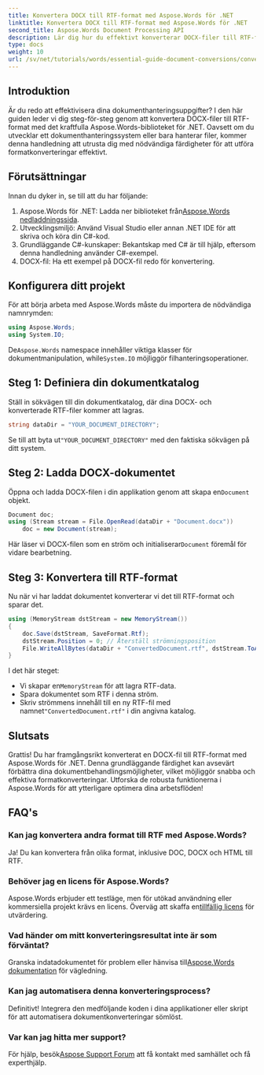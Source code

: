 ```yaml
---
title: Konvertera DOCX till RTF-format med Aspose.Words för .NET
linktitle: Konvertera DOCX till RTF-format med Aspose.Words för .NET
second_title: Aspose.Words Document Processing API
description: Lär dig hur du effektivt konverterar DOCX-filer till RTF-format med Aspose.Words-biblioteket för .NET. Denna steg-för-steg-guide tar upp, laddar dokument och sparar konverteringar.
type: docs
weight: 10
url: /sv/net/tutorials/words/essential-guide-document-conversions/convert-docx-to-rtf/
---
```

## Introduktion

Är du redo att effektivisera dina dokumenthanteringsuppgifter? I den här guiden leder vi dig steg-för-steg genom att konvertera DOCX-filer till RTF-format med det kraftfulla Aspose.Words-biblioteket för .NET. Oavsett om du utvecklar ett dokumenthanteringssystem eller bara hanterar filer, kommer denna handledning att utrusta dig med nödvändiga färdigheter för att utföra formatkonverteringar effektivt.

## Förutsättningar

Innan du dyker in, se till att du har följande:

1.  Aspose.Words för .NET: Ladda ner biblioteket från[Aspose.Words nedladdningssida](https://releases.aspose.com/words/net/).
2. Utvecklingsmiljö: Använd Visual Studio eller annan .NET IDE för att skriva och köra din C#-kod.
3. Grundläggande C#-kunskaper: Bekantskap med C# är till hjälp, eftersom denna handledning använder C#-exempel.
4. DOCX-fil: Ha ett exempel på DOCX-fil redo för konvertering. 

## Konfigurera ditt projekt

För att börja arbeta med Aspose.Words måste du importera de nödvändiga namnrymden:

```csharp
using Aspose.Words;
using System.IO;
```

 De`Aspose.Words` namespace innehåller viktiga klasser för dokumentmanipulation, while`System.IO` möjliggör filhanteringsoperationer.

## Steg 1: Definiera din dokumentkatalog

Ställ in sökvägen till din dokumentkatalog, där dina DOCX- och konverterade RTF-filer kommer att lagras. 

```csharp
string dataDir = "YOUR_DOCUMENT_DIRECTORY";
```

 Se till att byta ut`"YOUR_DOCUMENT_DIRECTORY"` med den faktiska sökvägen på ditt system.

## Steg 2: Ladda DOCX-dokumentet

 Öppna och ladda DOCX-filen i din applikation genom att skapa en`Document` objekt.

```csharp
Document doc;
using (Stream stream = File.OpenRead(dataDir + "Document.docx"))
    doc = new Document(stream);
```

 Här läser vi DOCX-filen som en ström och initialiserar`Document` föremål för vidare bearbetning.

## Steg 3: Konvertera till RTF-format

Nu när vi har laddat dokumentet konverterar vi det till RTF-format och sparar det.

```csharp
using (MemoryStream dstStream = new MemoryStream())
{
    doc.Save(dstStream, SaveFormat.Rtf);
    dstStream.Position = 0; // Återställ strömningsposition
    File.WriteAllBytes(dataDir + "ConvertedDocument.rtf", dstStream.ToArray());
}
```

I det här steget:
-  Vi skapar en`MemoryStream` för att lagra RTF-data.
- Spara dokumentet som RTF i denna ström.
-  Skriv strömmens innehåll till en ny RTF-fil med namnet`"ConvertedDocument.rtf"` i din angivna katalog.

## Slutsats

Grattis! Du har framgångsrikt konverterat en DOCX-fil till RTF-format med Aspose.Words för .NET. Denna grundläggande färdighet kan avsevärt förbättra dina dokumentbehandlingsmöjligheter, vilket möjliggör snabba och effektiva formatkonverteringar. Utforska de robusta funktionerna i Aspose.Words för att ytterligare optimera dina arbetsflöden!

## FAQ's

### Kan jag konvertera andra format till RTF med Aspose.Words?
Ja! Du kan konvertera från olika format, inklusive DOC, DOCX och HTML till RTF.

### Behöver jag en licens för Aspose.Words?
 Aspose.Words erbjuder ett testläge, men för utökad användning eller kommersiella projekt krävs en licens. Överväg att skaffa en[tillfällig licens](https://purchase.conholdate.com/temporary-license/) för utvärdering.

### Vad händer om mitt konverteringsresultat inte är som förväntat?
 Granska indatadokumentet för problem eller hänvisa till[Aspose.Words dokumentation](https://reference.aspose.com/words/net/) för vägledning.

### Kan jag automatisera denna konverteringsprocess?
Definitivt! Integrera den medföljande koden i dina applikationer eller skript för att automatisera dokumentkonverteringar sömlöst.

### Var kan jag hitta mer support?
 För hjälp, besök[Aspose Support Forum](https://forum.aspose.com/c/words/8) att få kontakt med samhället och få experthjälp.